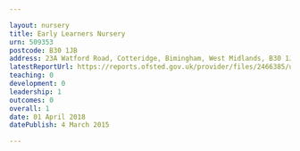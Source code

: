 ```yaml
---

layout: nursery
title: Early Learners Nursery
urn: 509353
postcode: B30 1JB
address: 23A Watford Road, Cotteridge, Bimingham, West Midlands, B30 1JB
latestReportUrl: https://reports.ofsted.gov.uk/provider/files/2466385/urn/509353.pdf
teaching: 0
development: 0
leadership: 1
outcomes: 0
overall: 1
date: 01 April 2018 
datePublish: 4 March 2015

---
```

